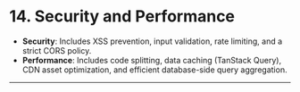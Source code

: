 # 14\. Security and Performance

  * **Security**: Includes XSS prevention, input validation, rate limiting, and a strict CORS policy.
  * **Performance**: Includes code splitting, data caching (TanStack Query), CDN asset optimization, and efficient database-side query aggregation.

-----
